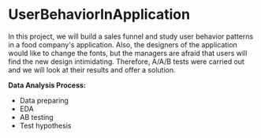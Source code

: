 # UserBehaviorInApplication
In this project, we will build a sales funnel and study user behavior patterns in a food company's application.
Also, the designers of the application would like to change the fonts, but the managers are afraid that users will find the new design intimidating.
Therefore, A/A/B tests were carried out and we will look at their results and offer a solution.

**Data Analysis Process:**
- Data preparing
- EDA
- AB testing
- Test hypothesis
